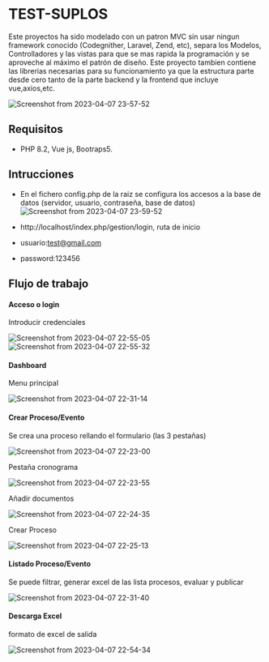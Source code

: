 # TEST-SUPLOS
Este proyectos ha sido modelado con un patron MVC sin usar ningun framework conocido (Codegnither, Laravel, Zend, etc), separa los Modelos, Controlladores y las vistas para que se mas rapida 
la programación y se aproveche al máximo el patrón de diseño. Este proyecto tambien contiene las librerias necesarias para su funcionamiento ya 
que la estructura parte desde cero tanto de la parte backend y la frontend que incluye vue,axios,etc.  

![Screenshot from 2023-04-07 23-57-52](https://user-images.githubusercontent.com/13879086/230703950-83eaca91-418d-4d03-a406-82e315a67b63.png)

## Requisitos
* PHP 8.2, Vue js, Bootraps5.
## Intrucciones
* En el fichero config.php  de la raiz se configura los accesos a la base de datos (servidor, usuario, contraseña, base de datos)  
![Screenshot from 2023-04-07 23-59-52](https://user-images.githubusercontent.com/13879086/230704013-9f100a45-b0ef-4939-9510-6d5444b7cd58.png)  


* http://localhost/index.php/gestion/login, ruta de inicio
* usuario:test@gmail.com     
* password:123456
## Flujo de trabajo  

#### Acceso o login  
 Introducir credenciales

![Screenshot from 2023-04-07 22-55-05](https://user-images.githubusercontent.com/13879086/230703118-b02eeede-d4ef-432c-ac57-fde5b50ee39c.png)
![Screenshot from 2023-04-07 22-55-32](https://user-images.githubusercontent.com/13879086/230703119-3320b5be-6696-4075-8374-43779507ccec.png)  

#### Dashboard  
Menu principal

![Screenshot from 2023-04-07 22-31-14](https://user-images.githubusercontent.com/13879086/230703115-128e134b-1cb4-46d8-9400-315794a037a8.png)  

#### Crear Proceso/Evento
Se crea una proceso rellando el formulario (las 3 pestañas)

![Screenshot from 2023-04-07 22-23-00](https://user-images.githubusercontent.com/13879086/230703108-8967567c-c8de-44e9-8f1c-a76e867645ee.png)  

Pestaña cronograma  

![Screenshot from 2023-04-07 22-23-55](https://user-images.githubusercontent.com/13879086/230703109-23fffbea-e4d5-4408-a030-4292a1ca048d.png)  

Añadir documentos  

![Screenshot from 2023-04-07 22-24-35](https://user-images.githubusercontent.com/13879086/230703111-a5f1613e-0df9-4a06-aeac-a6ae8f1eb81c.png)  

Crear Proceso  

![Screenshot from 2023-04-07 22-25-13](https://user-images.githubusercontent.com/13879086/230703113-e5ba5b8d-57cb-4838-b55a-f15a9678d30e.png)  

#### Listado Proceso/Evento 
Se puede filtrar, generar excel de las lista procesos, evaluar y publicar

![Screenshot from 2023-04-07 22-31-40](https://user-images.githubusercontent.com/13879086/230703116-9f7c572d-bf33-46ea-8e62-05ce8ac86c46.png)  

#### Descarga Excel  
formato de excel de salida

![Screenshot from 2023-04-07 22-54-34](https://user-images.githubusercontent.com/13879086/230703117-208e5373-b670-4ef8-9307-a1da12bef673.png)

